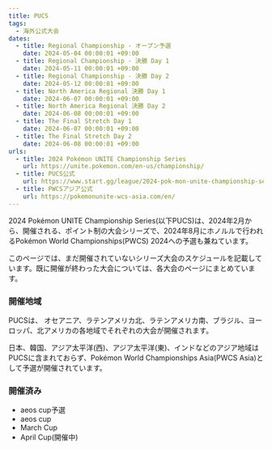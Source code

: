```yaml
---
title: PUCS
tags:
  - 海外公式大会
dates:
  - title: Regional Championship - オープン予選
    date: 2024-05-04 00:00:01 +09:00
  - title: Regional Championship - 決勝 Day 1
    date: 2024-05-11 00:00:01 +09:00
  - title: Regional Championship - 決勝 Day 2
    date: 2024-05-12 00:00:01 +09:00
  - title: North America Regional 決勝 Day 1
    date: 2024-06-07 00:00:01 +09:00
  - title: North America Regional 決勝 Day 2
    date: 2024-06-08 00:00:01 +09:00
  - title: The Final Stretch Day 1
    date: 2024-06-07 00:00:01 +09:00
  - title: The Final Stretch Day 2
    date: 2024-06-08 00:00:01 +09:00
urls:
  - title: 2024 Pokémon UNITE Championship Series
    url: https://unite.pokemon.com/en-us/championship/
  - title: PUCS公式
    url: https://www.start.gg/league/2024-pok-mon-unite-championship-series
  - title: PWCSアジア公式
    url: https://pokemonunite-wcs-asia.com/en/
---
```


2024 Pokémon UNITE Championship Series(以下PUCS)は、2024年2月から、開催される、ポイント制の大会シリーズで、2024年8月にホノルルで行われるPokémon World Championships(PWCS) 2024への予選も兼ねています。

このページでは、まだ開催されていないシリーズ大会のスケジュールを記載しています。既に開催が終わった大会については、各大会のページにまとめています。

### 開催地域
PUCSは、 オセアニア、ラテンアメリカ北、ラテンアメリカ南、ブラジル、ヨーロッパ、北アメリカの各地域でそれぞれの大会が開催されます。

日本、韓国、アジア太平洋(西)、アジア太平洋(東)、インドなどのアジア地域はPUCSに含まれておらず、Pokémon World Championships Asia(PWCS Asia)として予選が開催されています。

### 開催済み
- aeos cup予選
- aeos cup
- March Cup
- April Cup(開催中)